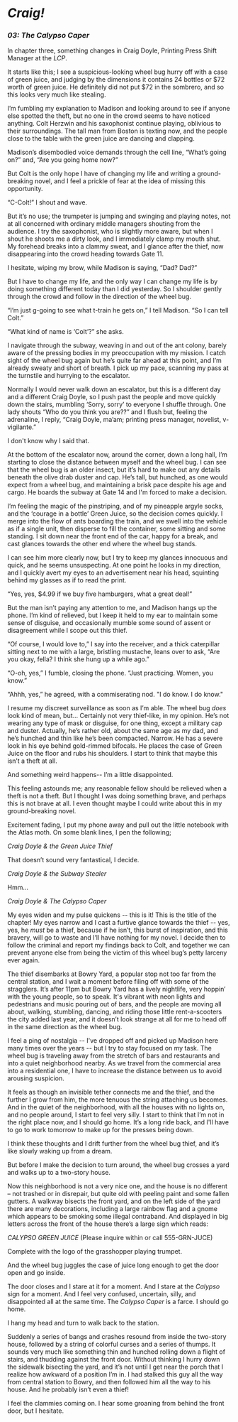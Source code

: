  # *Craig!*
### *03: The Calypso Caper*


In chapter three, something changes in Craig Doyle, Printing Press Shift Manager at the *LCP*.

It starts like this; I see a suspicious-looking wheel bug hurry off with a case of green juice, and judging by the dimensions it contains 24 bottles or $72 worth of green juice. He definitely did not put $72 in the sombrero, and so this looks very much like stealing.

I’m fumbling my explanation to Madison and looking around to see if anyone else spotted the theft, but no one in the crowd seems to have noticed anything. Colt Herzwin and his saxophonist continue playing, oblivious to their surroundings. The tall man from Boston is texting now, and the people close to the table with the green juice are dancing and clapping. 

Madison’s disembodied voice demands through the cell line, “What’s going on?” and, “Are you going home now?”

But Colt is the only hope I have of changing my life and writing a ground-breaking novel, and I feel a prickle of fear at the idea of missing this opportunity.

“C-Colt!” I shout and wave.

But it’s no use; the trumpeter is jumping and swinging and playing notes, not at all concerned with ordinary middle managers shouting from the audience. I try the saxophonist, who is slightly more aware, but when I shout he shoots me a dirty look, and I immediately clamp my mouth shut. My forehead breaks into a clammy sweat, and I glance after the thief, now disappearing into the crowd heading towards Gate 11.

I hesitate, wiping my brow, while Madison is saying, “Dad? Dad?”

But I have to change my life, and the only way I can change my life is by doing something different today than I did yesterday. So I shoulder gently through the crowd and follow in the direction of the wheel bug.

“I’m just g-going to see what t-train he gets on,” I tell Madison. “So I can tell Colt.”

“What kind of name is ‘Colt’?” she asks.

I navigate through the subway, weaving in and out of the ant colony, barely aware of the pressing bodies in my preoccupation with my mission. I catch sight of the wheel bug again but he’s quite far ahead at this point, and I’m already sweaty and short of breath. I pick up my pace, scanning my pass at the turnstile and hurrying to the escalator.

Normally I would never walk down an escalator, but this is a different day and a different Craig Doyle, so I push past the people and move quickly down the stairs, mumbling ‘Sorry, sorry’ to everyone I shuffle through. One lady shouts “Who do you think you are??” and I flush but, feeling the adrenaline, I reply, “Craig Doyle, ma’am; printing press manager, novelist, v-vigilante.”

I don't know why I said that.

At the bottom of the escalator now, around the corner, down a long hall, I’m starting to close the distance between myself and the wheel bug. I can see that the wheel bug is an older insect, but it’s hard to make out any details beneath the olive drab duster and cap. He’s tall, but hunched, as one would expect from a wheel bug, and maintaining a brisk pace despite his age and cargo. He boards the subway at Gate 14 and I'm forced to make a decision.

I’m feeling the magic of the pinstriping, and of my pineapple argyle socks, and the ‘courage in a bottle’ Green Juice, so the decision comes quickly. I merge into the flow of ants boarding the train, and we swell into the vehicle as if a single unit, then disperse to fill the container, some sitting and some standing. I sit down near the front end of the car, happy for a break, and cast glances towards the other end where the wheel bug stands.

I can see him more clearly now, but I try to keep my glances innocuous and quick, and he seems unsuspecting. At one point he looks in my direction, and I quickly avert my eyes to an advertisement near his head, squinting behind my glasses as if to read the print. 

“Yes, yes, $4.99 if we buy five hamburgers, what a great deal!”

But the man isn’t paying any attention to me, and Madison hangs up the phone. I’m kind of relieved, but I keep it held to my ear to maintain some sense of disguise, and occasionally mumble some sound of assent or disagreement while I scope out this thief.

“Of course, I would love to,” I say into the receiver, and a thick caterpillar sitting next to me with a large, bristling mustache, leans over to ask, “Are you okay, fella? I think she hung up a while ago.”

“O-oh, yes,” I fumble, closing the phone. “Just practicing. Women, you know.”

“Ahhh, yes,” he agreed, with a commiserating nod. "I do know. I do know."

I resume my discreet surveillance as soon as I’m able. The wheel bug *does* look kind of mean, but… Certainly not very thief-like, in my opinion. He’s not wearing any type of mask or disguise, for one thing, except a military cap and duster. Actually, he’s rather old, about the same age as my dad, and he’s hunched and thin like he’s been compacted. Narrow. He has a severe look in his eye behind gold-rimmed bifocals. He places the case of Green Juice on the floor and rubs his shoulders. I start to think that maybe this isn’t a theft at all.

And something weird happens-- I’m a little disappointed. 

This feeling astounds me; any reasonable fellow should be relieved when a theft is not a theft. But I thought I was doing something brave, and perhaps this is not brave at all. I even thought maybe I could write about this in my ground-breaking novel.

Excitement fading, I put my phone away and pull out the little notebook with the Atlas moth. On some blank lines, I pen the following;

*Craig Doyle & the Green Juice Thief*

That doesn’t sound very fantastical, I decide.

*Craig Doyle & the Subway Stealer*

Hmm…

*Craig Doyle & The Calypso Caper*

My eyes widen and my pulse quickens -- this is it! This is the title of the chapter! My eyes narrow and I cast a furtive glance towards the thief -- yes, yes, he *must* be a thief, because if he isn’t, this burst of inspiration, and this bravery, will go to waste and I’ll have nothing for my novel. I decide then to follow the criminal and report my findings back to Colt, and together we can prevent anyone else from being the victim of this wheel bug’s petty larceny ever again.

The thief disembarks at Bowry Yard, a popular stop not too far from the central station, and I wait a moment before filing off with some of the stragglers. It’s after 11pm but Bowry Yard has a lively nightlife, very hoppin’ with the young people, so to speak. It's vibrant with neon lights and pedestrians and music pouring out of bars, and the people are moving all about, walking, stumbling, dancing, and riding those little rent-a-scooters the city added last year, and it doesn’t look strange at all for me to head off in the same direction as the wheel bug.

I feel a ping of nostalgia -- I've dropped off and picked up Madison here many times over the years -- but I try to stay focused on my task. The wheel bug is traveling away from the stretch of bars and restaurants and into a quiet neighborhood nearby. As we travel from the commercial area into a residential one, I have to increase the distance between us to avoid arousing suspicion.

It feels as though an invisible tether connects me and the thief, and the further I grow from him, the more tenuous the string attaching us becomes. And in the quiet of the neighborhood, with all the houses with no lights on, and no people around, I start to feel very silly. I start to think that I’m not in the right place now, and I should go home. It’s a long ride back, and I'll have to go to work tomorrow to make up for the presses being down. 

I think these thoughts and I drift further from the wheel bug thief, and it’s like slowly waking up from a dream.

But before I make the decision to turn around, the wheel bug crosses a yard and walks up to a two-story house. 

Now this neighborhood is not a very nice one, and the house is no different – not trashed or in disrepair, but quite old with peeling paint and some fallen gutters. A walkway bisects the front yard, and on the left side of the yard there are many decorations, including a large rainbow flag and a gnome which appears to be smoking some illegal contraband. And displayed in big letters across the front of the house there’s a large sign which reads:

*CALYPSO GREEN JUICE*
(Please inquire within or call 555-GRN-JUCE)

Complete with the logo of the grasshopper playing trumpet. 

And the wheel bug juggles the case of juice long enough to get the door open and go inside.

The door closes and I stare at it for a moment. And I stare at the *Calypso* sign for a moment. And I feel very confused, uncertain, silly, and disappointed all at the same time. The *Calypso Caper* is a farce. I should go home.

I hang my head and turn to walk back to the station.

Suddenly a series of bangs and crashes resound from inside the two-story house, followed by a string of colorful curses and a series of thumps. It sounds very much like something thin and hunched rolling down a flight of stairs, and thudding against the front door. Without thinking I hurry down the sidewalk bisecting the yard, and it’s not until I get near the porch that I realize how awkward of a position I’m in. I had stalked this guy all the way from central station to Bowry, and then followed him all the way to his house. And he probably isn’t even a thief!

I feel the clammies coming on. I hear some groaning from behind the front door, but I hesitate.
